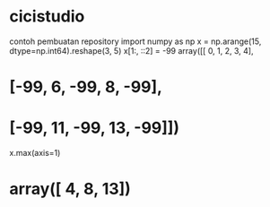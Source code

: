 # cicistudio
contoh pembuatan repository
import numpy  as np
x = np.arange(15, dtype=np.int64).reshape(3, 5)
x[1:, ::2] = -99
array([[  0,   1,   2,   3,   4],
#        [-99,   6, -99,   8, -99],
#        [-99,  11, -99,  13, -99]])

x.max(axis=1)
# array([ 4,  8, 13])

